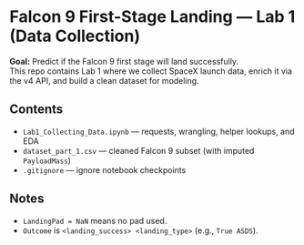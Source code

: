 # Falcon 9 First-Stage Landing — Lab 1 (Data Collection)

**Goal:** Predict if the Falcon 9 first stage will land successfully.  
This repo contains Lab 1 where we collect SpaceX launch data, enrich it via the v4 API,
and build a clean dataset for modeling.

## Contents
- `Lab1_Collecting_Data.ipynb` — requests, wrangling, helper lookups, and EDA
- `dataset_part_1.csv` — cleaned Falcon 9 subset (with imputed `PayloadMass`)
- `.gitignore` — ignore notebook checkpoints

## Notes
- `LandingPad = NaN` means no pad used.
- `Outcome` is `<landing_success> <landing_type>` (e.g., `True ASDS`).
